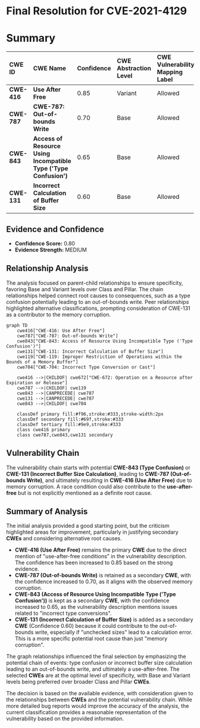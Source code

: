 # Final Resolution for CVE-2021-4129

# Summary
| CWE ID  | CWE Name                                                                                                                          | Confidence | CWE Abstraction Level | CWE Vulnerability Mapping Label | CWE-Vulnerability Mapping Notes |
| :-------- | :--------------------------------------------------------------------------------------------------------------------------------- | :---------- | :---------------------- | :------------------------------ | :------------------------------ |
| **CWE-416** | **Use After Free**                                                                                                               | 0.85        | Variant                 | Allowed                         | Primary **CWE**                   |
| **CWE-787** | **CWE-787: Out-of-bounds Write**                                                                                                  | 0.70        | Base                  | Allowed                         | Secondary Candidate                   |
| **CWE-843** | **Access of Resource Using Incompatible Type ('Type Confusion')**                                                                 | 0.65        | Base                  | Allowed                         | Secondary Candidate                  |
| **CWE-131** | **Incorrect Calculation of Buffer Size**                                                                                          | 0.60        | Base                  | Allowed                         | Secondary Candidate                  |

## Evidence and Confidence

*   **Confidence Score:** 0.80
*   **Evidence Strength:** MEDIUM

## Relationship Analysis
The analysis focused on parent-child relationships to ensure specificity, favoring Base and Variant levels over Class and Pillar. The chain relationships helped connect root causes to consequences, such as a type confusion potentially leading to an out-of-bounds write. Peer relationships highlighted alternative classifications, prompting consideration of CWE-131 as a contributor to the memory corruption.

```mermaid
graph TD
    cwe416["CWE-416: Use After Free"]
    cwe787["CWE-787: Out-of-bounds Write"]
    cwe843["CWE-843: Access of Resource Using Incompatible Type ('Type Confusion')"]
    cwe131["CWE-131: Incorrect Calculation of Buffer Size"]
    cwe119["CWE-119: Improper Restriction of Operations within the Bounds of a Memory Buffer"]
    cwe704["CWE-704: Incorrect Type Conversion or Cast"]

    cwe416 -->|CHILDOF| cwe672["CWE-672: Operation on a Resource after Expiration or Release"]
    cwe787 -->|CHILDOF| cwe119
    cwe843 -->|CANPRECEDE| cwe787
    cwe131 -->|CANPRECEDE| cwe787
    cwe843 -->|CHILDOF| cwe704

    classDef primary fill:#f96,stroke:#333,stroke-width:2px
    classDef secondary fill:#69f,stroke:#333
    classDef tertiary fill:#9e9,stroke:#333
    class cwe416 primary
    class cwe787,cwe843,cwe131 secondary
```

## Vulnerability Chain
The vulnerability chain starts with potential **CWE-843 (Type Confusion)** or **CWE-131 (Incorrect Buffer Size Calculation)**, leading to **CWE-787 (Out-of-bounds Write)**, and ultimately resulting in **CWE-416 (Use After Free)** due to memory corruption. A race condition could also contribute to the **use-after-free** but is not explicitly mentioned as a definite root cause.

## Summary of Analysis
The initial analysis provided a good starting point, but the criticism highlighted areas for improvement, particularly in justifying secondary **CWEs** and considering alternative root causes.

- **CWE-416 (Use After Free)** remains the primary **CWE** due to the direct mention of "use-after-free conditions" in the vulnerability description. The confidence has been increased to 0.85 based on the strong evidence.
- **CWE-787 (Out-of-bounds Write)** is retained as a secondary **CWE**, with the confidence increased to 0.70, as it aligns with the observed memory corruption.
- **CWE-843 (Access of Resource Using Incompatible Type ('Type Confusion'))** is kept as a secondary **CWE**, with the confidence increased to 0.65, as the vulnerability description mentions issues related to "incorrect type conversions".
- **CWE-131 (Incorrect Calculation of Buffer Size)** is added as a secondary **CWE** (Confidence 0.60) because it could contribute to the out-of-bounds write, especially if "unchecked sizes" lead to a calculation error. This is a more specific potential root cause than just "memory corruption".

The graph relationships influenced the final selection by emphasizing the potential chain of events: type confusion or incorrect buffer size calculation leading to an out-of-bounds write, and ultimately a use-after-free. The selected **CWEs** are at the optimal level of specificity, with Base and Variant levels being preferred over broader Class and Pillar **CWEs**.

The decision is based on the available evidence, with consideration given to the relationships between **CWEs** and the potential vulnerability chain. While more detailed bug reports would improve the accuracy of the analysis, the current classification provides a reasonable representation of the vulnerability based on the provided information.